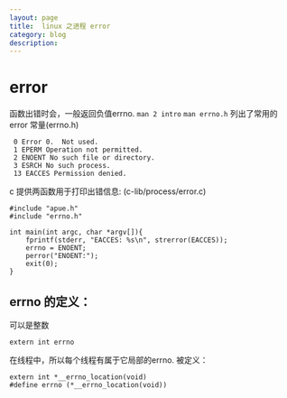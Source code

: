 ```yaml
---
layout: page
title:	linux 之进程 error
category: blog
description:
---
```

# error
函数出错时会，一般返回负值errno. `man 2 intro` `man errno.h` 列出了常用的error 常量(errno.h)

     0 Error 0.  Not used.
     1 EPERM Operation not permitted. 
     2 ENOENT No such file or directory.
     3 ESRCH No such process.  
     13 EACCES Permission denied.

c 提供两函数用于打印出错信息: (c-lib/process/error.c)

    #include "apue.h"
    #include "errno.h"

    int main(int argc, char *argv[]){
        fprintf(stderr, "EACCES: %s\n", strerror(EACCES));
        errno = ENOENT;
        perror("ENOENT:");
        exit(0);
    }


## errno 的定义：
可以是整数 

    extern int errno

在线程中，所以每个线程有属于它局部的errno. 被定义：

    extern int *__errno_location(void)
    #define errno (*__errno_location(void))
